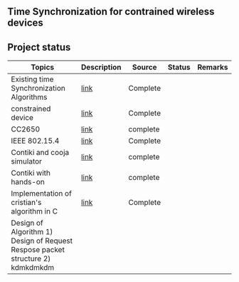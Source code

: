 Time Synchronization for contrained wireless devices
-------------------------------------------------------------

Project status
--------------

|Topics                                     |Description| Source    | Status |Remarks|
|-------------------------------------------|-----------|-----------|--------|-------|
|Existing time Synchronization Algorithms | [link](https://www.sciencedirect.com/science/article/pii/S1570870505000144) | Complete|
|constrained device |[link](https://tools.ietf.org/html/rfc7228 )|Complete |
|CC2650 |[link](http://www.ti.com/lit/ds/symlink/cc2650.pdf) | complete |
|IEEE 802.15.4 | [link](http://ecee.colorado.edu/~liue/teaching/comm_standards/2015S_zigbee/802.15.4-2011.pdf )| Complete |
|Contiki and cooja simulator | [link](http://www.contiki-os.org/start.html) | complete |
|Contiki with hands-on |[link]( https://github.com/ayindriladutta/cvt_time_synch/tree/master/contiki_handson )|complete |
|Implementation of cristian's algorithm in C|[link]( https://github.com/ayindriladutta/cvt_time_synch/tree/master/cristian_Algo )| Complete |
|Design of Algorithm 1) Design of Request Respose packet structure 2) kdmkdmkdm | | | | |
 

